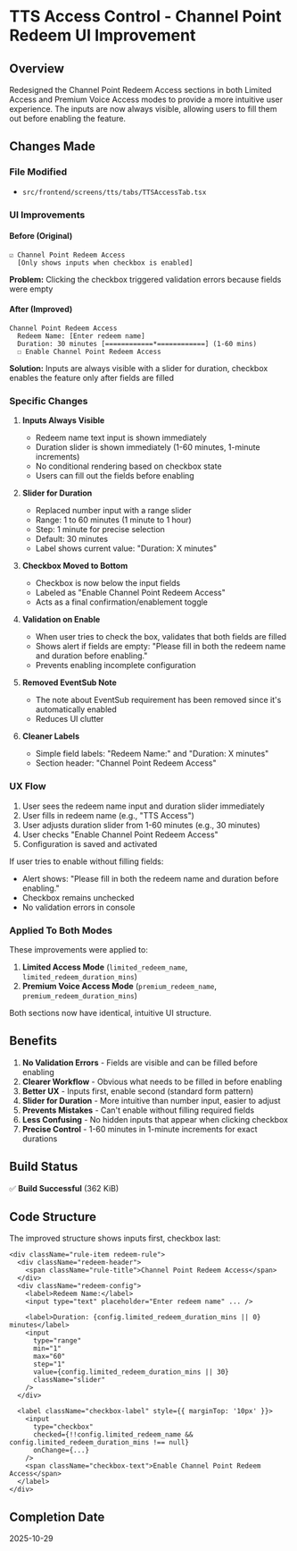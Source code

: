 # TTS Access Control - Channel Point Redeem UI Improvement

## Overview

Redesigned the Channel Point Redeem Access sections in both Limited Access and Premium Voice Access modes to provide a more intuitive user experience. The inputs are now always visible, allowing users to fill them out before enabling the feature.

## Changes Made

### File Modified

- `src/frontend/screens/tts/tabs/TTSAccessTab.tsx`

### UI Improvements

#### Before (Original)

```
☑ Channel Point Redeem Access
  [Only shows inputs when checkbox is enabled]
```

**Problem:** Clicking the checkbox triggered validation errors because fields were empty

#### After (Improved)

```
Channel Point Redeem Access
  Redeem Name: [Enter redeem name]
  Duration: 30 minutes [============*============] (1-60 mins)
  ☐ Enable Channel Point Redeem Access
```

**Solution:** Inputs are always visible with a slider for duration, checkbox enables the feature only after fields are filled

### Specific Changes

1. **Inputs Always Visible**
   - Redeem name text input is shown immediately
   - Duration slider is shown immediately (1-60 minutes, 1-minute increments)
   - No conditional rendering based on checkbox state
   - Users can fill out the fields before enabling

2. **Slider for Duration**
   - Replaced number input with a range slider
   - Range: 1 to 60 minutes (1 minute to 1 hour)
   - Step: 1 minute for precise selection
   - Default: 30 minutes
   - Label shows current value: "Duration: X minutes"

3. **Checkbox Moved to Bottom**
   - Checkbox is now below the input fields
   - Labeled as "Enable Channel Point Redeem Access"
   - Acts as a final confirmation/enablement toggle

4. **Validation on Enable**
   - When user tries to check the box, validates that both fields are filled
   - Shows alert if fields are empty: "Please fill in both the redeem name and duration before enabling."
   - Prevents enabling incomplete configuration

5. **Removed EventSub Note**
   - The note about EventSub requirement has been removed since it's automatically enabled
   - Reduces UI clutter

6. **Cleaner Labels**
   - Simple field labels: "Redeem Name:" and "Duration: X minutes"
   - Section header: "Channel Point Redeem Access"

### UX Flow

1. User sees the redeem name input and duration slider immediately
2. User fills in redeem name (e.g., "TTS Access")
3. User adjusts duration slider from 1-60 minutes (e.g., 30 minutes)
4. User checks "Enable Channel Point Redeem Access"
5. Configuration is saved and activated

If user tries to enable without filling fields:

- Alert shows: "Please fill in both the redeem name and duration before enabling."
- Checkbox remains unchecked
- No validation errors in console

### Applied To Both Modes

These improvements were applied to:

1. **Limited Access Mode** (`limited_redeem_name`, `limited_redeem_duration_mins`)
2. **Premium Voice Access Mode** (`premium_redeem_name`, `premium_redeem_duration_mins`)

Both sections now have identical, intuitive UI structure.

## Benefits

1. **No Validation Errors** - Fields are visible and can be filled before enabling
2. **Clearer Workflow** - Obvious what needs to be filled in before enabling
3. **Better UX** - Inputs first, enable second (standard form pattern)
4. **Slider for Duration** - More intuitive than number input, easier to adjust
5. **Prevents Mistakes** - Can't enable without filling required fields
6. **Less Confusing** - No hidden inputs that appear when clicking checkbox
7. **Precise Control** - 1-60 minutes in 1-minute increments for exact durations

## Build Status

✅ **Build Successful** (362 KiB)

## Code Structure

The improved structure shows inputs first, checkbox last:

```tsx
<div className="rule-item redeem-rule">
  <div className="redeem-header">
    <span className="rule-title">Channel Point Redeem Access</span>
  </div>
  <div className="redeem-config">
    <label>Redeem Name:</label>
    <input type="text" placeholder="Enter redeem name" ... />
    
    <label>Duration: {config.limited_redeem_duration_mins || 0} minutes</label>
    <input 
      type="range" 
      min="1"
      max="60"
      step="1"
      value={config.limited_redeem_duration_mins || 30}
      className="slider"
    />
  </div>
  
  <label className="checkbox-label" style={{ marginTop: '10px' }}>
    <input 
      type="checkbox" 
      checked={!!config.limited_redeem_name && config.limited_redeem_duration_mins !== null}
      onChange={...}
    />
    <span className="checkbox-text">Enable Channel Point Redeem Access</span>
  </label>
</div>
```

## Completion Date

2025-10-29
